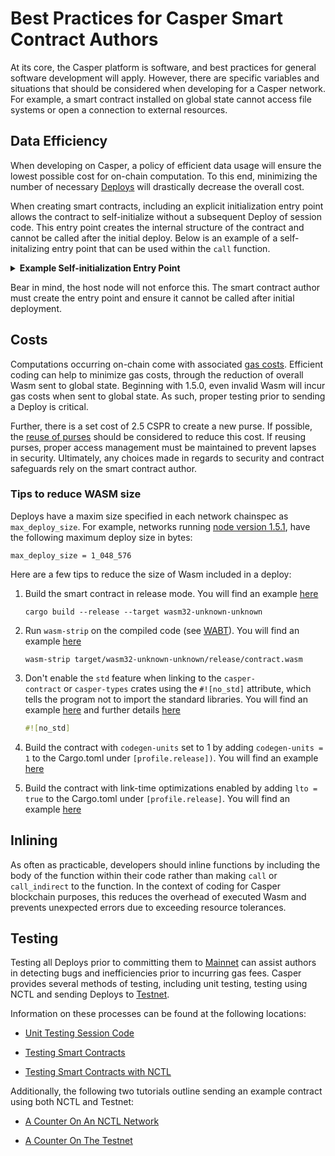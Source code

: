 # Best Practices for Casper Smart Contract Authors

At its core, the Casper platform is software, and best practices for general software development will apply. However, there are specific variables and situations that should be considered when developing for a Casper network. For example, a smart contract installed on global state cannot access file systems or open a connection to external resources.

## Data Efficiency

When developing on Casper, a policy of efficient data usage will ensure the lowest possible cost for on-chain computation. To this end, minimizing the number of necessary [Deploys](../cli/sending-deploys.md) will drastically decrease the overall cost.

When creating smart contracts, including an explicit initialization entry point allows the contract to self-initialize without a subsequent Deploy of session code. This entry point creates the internal structure of the contract and cannot be called after the initial deploy. Below is an example of a self-initalizing entry point that can be used within the `call` function.

<details>
<summary><b>Example Self-initialization Entry Point</b></summary>

```rust

// This entry point initializes the donation system, setting up the fundraising purse
// and creating a dictionary to track the account hashes and the number of donations
// made.
#[no_mangle]
pub extern "C" fn init() {
    let fundraising_purse = system::create_purse();
    runtime::put_key(FUNDRAISING_PURSE, fundraising_purse.into());
    // Create a dictionary to track the mapping of account hashes to number of donations made.
    storage::new_dictionary(LEDGER).unwrap_or_revert();
}

```

</details>

Bear in mind, the host node will not enforce this. The smart contract author must create the entry point and ensure it cannot be called after initial deployment.

## Costs

Computations occurring on-chain come with associated [gas costs](../../concepts/economics/gas-concepts.md). Efficient coding can help to minimize gas costs, through the reduction of overall Wasm sent to global state. Beginning with 1.5.0, even invalid Wasm will incur gas costs when sent to global state. As such, proper testing prior to sending a Deploy is critical.

Further, there is a set cost of 2.5 CSPR to create a new purse. If possible, the [reuse of purses](../../resources/advanced/transfer-token-to-contract.md#scenario2) should be considered to reduce this cost. If reusing purses, proper access management must be maintained to prevent lapses in security. Ultimately, any choices made in regards to security and contract safeguards rely on the smart contract author.

### Tips to reduce WASM size

Deploys have a maxim size specified in each network chainspec as `max_deploy_size`. For example, networks running [node version 1.5.1](https://github.com/casper-network/casper-node/blob/6873c86cc3ab3aae1c8187a7528f94da605e2669/resources/production/chainspec.toml#L101), have the following maximum deploy size in bytes:

```
max_deploy_size = 1_048_576
```

Here are a few tips to reduce the size of Wasm included in a deploy:

1. Build the smart contract in release mode. You will find an example [here](https://github.com/casper-ecosystem/cep18/blob/2c702e23497d2c9493374466e7af0c002006cbda/Makefile#L10)

    ```
    cargo build --release --target wasm32-unknown-unknown
    ```

2. Run `wasm-strip` on the compiled code (see [WABT](https://github.com/WebAssembly/wabt)). You will find an example [here](https://github.com/casper-ecosystem/cep18/blob/2c702e23497d2c9493374466e7af0c002006cbda/Makefile#L12)

    ```
    wasm-strip target/wasm32-unknown-unknown/release/contract.wasm
    ```

3. Don't enable the `std` feature when linking to the `casper-contract` or `casper-types` crates using the `#![no_std]` attribute, which tells the program not to import the standard libraries. You will find an example [here](https://github.com/casper-ecosystem/cep18/blob/2c702e23497d2c9493374466e7af0c002006cbda/cep18/src/main.rs#L1) and further details [here](https://docs.rust-embedded.org/book/intro/no-std.html)
	
    ```rust
    #![no_std]
    ```

4. Build the contract with `codegen-units` set to 1 by adding `codegen-units = 1` to the Cargo.toml under `[profile.release])`. You will find an example [here](https://github.com/casper-ecosystem/cep18/blob/2c702e23497d2c9493374466e7af0c002006cbda/Cargo.toml#L14)

5. Build the contract with link-time optimizations enabled by adding `lto = true` to the Cargo.toml under `[profile.release]`. You will find an example [here](https://github.com/casper-ecosystem/cep18/blob/2c702e23497d2c9493374466e7af0c002006cbda/Cargo.toml#L15)


## Inlining

As often as practicable, developers should inline functions by including the body of the function within their code rather than making `call` or `call_indirect` to the function. In the context of coding for Casper blockchain purposes, this reduces the overhead of executed Wasm and prevents unexpected errors due to exceeding resource tolerances.

## Testing

Testing all Deploys prior to committing them to [Mainnet](https://cspr.live/) can assist authors in detecting bugs and inefficiencies prior to incurring gas fees. Casper provides several methods of testing, including unit testing, testing using NCTL and sending Deploys to [Testnet](https://testnet.cspr.live/).

Information on these processes can be found at the following locations:

- [Unit Testing Session Code](./testing-session-code.md)

- [Testing Smart Contracts](./testing-contracts.md)

- [Testing Smart Contracts with NCTL](../dapps/nctl-test.md)

Additionally, the following two tutorials outline sending an example contract using both NCTL and Testnet:

- [A Counter On An NCTL Network](/counter/)

- [A Counter On The Testnet](/counter-testnet)
